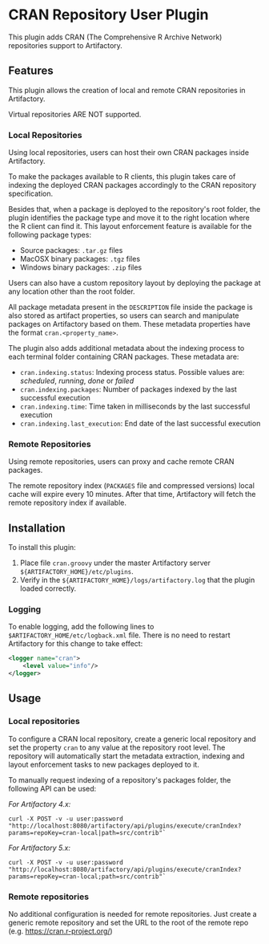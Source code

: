 # CRAN Repository User Plugin

This plugin adds CRAN (The Comprehensive R Archive Network) repositories support to Artifactory.

## Features

This plugin allows the creation of local and remote CRAN repositories in Artifactory. 

Virtual repositories ARE NOT supported.

### Local Repositories

Using local repositories, users can host their own CRAN packages inside Artifactory.

To make the packages available to R clients, this plugin takes care of indexing the deployed CRAN packages accordingly to the CRAN repository specification. 

Besides that, when a package is deployed to the repository's root folder, the plugin identifies the package type and move it to the right location where the R client can find it. This layout enforcement feature is available for the following package types:

- Source packages: `.tar.gz` files
- MacOSX binary packages: `.tgz` files
- Windows binary packages: `.zip` files 

Users can also have a custom repository layout by deploying the package at any location other than the root folder.

All package metadata present in the `DESCRIPTION` file inside the package is also stored as artifact properties, so users can search and manipulate packages on Artifactory based on them. These metadata properties have the format `cran.<property_name>`.

The plugin also adds additional metadata about the indexing process to each terminal folder containing CRAN packages. These metadata are:

- `cran.indexing.status`: Indexing process status. Possible values are: *scheduled*, *running*, *done* or *failed*
- `cran.indexing.packages`: Number of packages indexed by the last successful execution
- `cran.indexing.time`: Time taken in milliseconds by the last successful execution
- `cran.indexing.last_execution`: End date of the last successful execution

### Remote Repositories

Using remote repositories, users can proxy and cache remote CRAN packages.

The remote repository index (`PACKAGES` file and compressed versions) local cache will expire every 10 minutes. After that time, Artifactory will fetch the remote repository index if available.

## Installation

To install this plugin:

1. Place file `cran.groovy` under the master Artifactory server `${ARTIFACTORY_HOME}/etc/plugins`.
2. Verify in the `${ARTIFACTORY_HOME}/logs/artifactory.log` that the plugin loaded correctly.

### Logging

To enable logging, add the following lines to `$ARTIFACTORY_HOME/etc/logback.xml` file. There is no need to restart Artifactory for this change to take effect:

```xml
<logger name="cran">
    <level value="info"/>
</logger>
```

## Usage

### Local repositories

To configure a CRAN local repository, create a generic local repository and set the property `cran` to any value at the repository root level. The repository will automatically start the metadata extraction, indexing and layout enforcement tasks to new packages deployed to it.

To manually request indexing of a repository's packages folder, the following API can be used:

*For Artifactory 4.x:*
```
curl -X POST -v -u user:password "http://localhost:8080/artifactory/api/plugins/execute/cranIndex?params=repoKey=cran-local|path=src/contrib"`
```

*For Artifactory 5.x:*
```
curl -X POST -v -u user:password "http://localhost:8080/artifactory/api/plugins/execute/cranIndex?params=repoKey=cran-local;path=src/contrib"`
```

### Remote repositories

No additional configuration is needed for remote repositories. Just create a generic remote repository and set the URL to the root of the remote repo (e.g. https://cran.r-project.org/)
